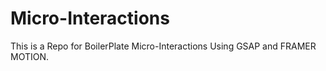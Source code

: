 # Micro-Interactions
This is a Repo for BoilerPlate Micro-Interactions Using GSAP and FRAMER MOTION. 

